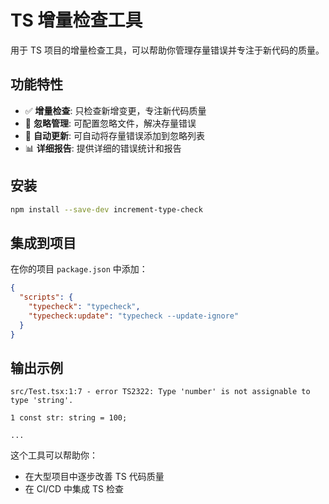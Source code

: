# TS 增量检查工具

用于 TS 项目的增量检查工具，可以帮助你管理存量错误并专注于新代码的质量。

## 功能特性

- ✅ **增量检查**: 只检查新增变更，专注新代码质量
- 🚫 **忽略管理**: 可配置忽略文件，解决存量错误
- 🔄 **自动更新**: 可自动将存量错误添加到忽略列表
- 📊 **详细报告**: 提供详细的错误统计和报告

## 安装

```bash
npm install --save-dev increment-type-check
```

## 集成到项目

在你的项目 `package.json` 中添加：

```json
{
  "scripts": {
    "typecheck": "typecheck",
    "typecheck:update": "typecheck --update-ignore"
  }
}
```

## 输出示例

```
src/Test.tsx:1:7 - error TS2322: Type 'number' is not assignable to type 'string'.

1 const str: string = 100;

...
```

这个工具可以帮助你：

- 在大型项目中逐步改善 TS 代码质量
- 在 CI/CD 中集成 TS 检查
